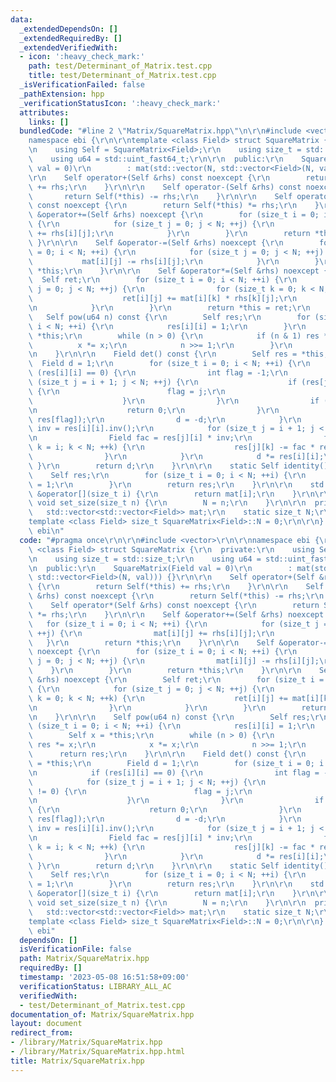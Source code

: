 ```yaml
---
data:
  _extendedDependsOn: []
  _extendedRequiredBy: []
  _extendedVerifiedWith:
  - icon: ':heavy_check_mark:'
    path: test/Determinant_of_Matrix.test.cpp
    title: test/Determinant_of_Matrix.test.cpp
  _isVerificationFailed: false
  _pathExtension: hpp
  _verificationStatusIcon: ':heavy_check_mark:'
  attributes:
    links: []
  bundledCode: "#line 2 \"Matrix/SquareMatrix.hpp\"\n\r\n#include <vector>\r\n\r\n\
    namespace ebi {\r\n\r\ntemplate <class Field> struct SquareMatrix {\r\n  private:\r\
    \n    using Self = SquareMatrix<Field>;\r\n    using size_t = std::size_t;\r\n\
    \    using u64 = std::uint_fast64_t;\r\n\r\n  public:\r\n    SquareMatrix(Field\
    \ val = 0)\r\n        : mat(std::vector(N, std::vector<Field>(N, val))) {}\r\n\
    \r\n    Self operator+(Self &rhs) const noexcept {\r\n        return Self(*this)\
    \ += rhs;\r\n    }\r\n\r\n    Self operator-(Self &rhs) const noexcept {\r\n \
    \       return Self(*this) -= rhs;\r\n    }\r\n\r\n    Self operator*(Self &rhs)\
    \ const noexcept {\r\n        return Self(*this) *= rhs;\r\n    }\r\n\r\n    Self\
    \ &operator+=(Self &rhs) noexcept {\r\n        for (size_t i = 0; i < N; ++i)\
    \ {\r\n            for (size_t j = 0; j < N; ++j) {\r\n                mat[i][j]\
    \ += rhs[i][j];\r\n            }\r\n        }\r\n        return *this;\r\n   \
    \ }\r\n\r\n    Self &operator-=(Self &rhs) noexcept {\r\n        for (size_t i\
    \ = 0; i < N; ++i) {\r\n            for (size_t j = 0; j < N; ++j) {\r\n     \
    \           mat[i][j] -= rhs[i][j];\r\n            }\r\n        }\r\n        return\
    \ *this;\r\n    }\r\n\r\n    Self &operator*=(Self &rhs) noexcept {\r\n      \
    \  Self ret;\r\n        for (size_t i = 0; i < N; ++i) {\r\n            for (size_t\
    \ j = 0; j < N; ++j) {\r\n                for (size_t k = 0; k < N; ++k) {\r\n\
    \                    ret[i][j] += mat[i][k] * rhs[k][j];\r\n                }\r\
    \n            }\r\n        }\r\n        return *this = ret;\r\n    }\r\n\r\n \
    \   Self pow(u64 n) const {\r\n        Self res;\r\n        for (size_t i = 0;\
    \ i < N; ++i) {\r\n            res[i][i] = 1;\r\n        }\r\n        Self x =\
    \ *this;\r\n        while (n > 0) {\r\n            if (n & 1) res *= x;\r\n  \
    \          x *= x;\r\n            n >>= 1;\r\n        }\r\n        return res;\r\
    \n    }\r\n\r\n    Field det() const {\r\n        Self res = *this;\r\n      \
    \  Field d = 1;\r\n        for (size_t i = 0; i < N; ++i) {\r\n            if\
    \ (res[i][i] == 0) {\r\n                int flag = -1;\r\n                for\
    \ (size_t j = i + 1; j < N; ++j) {\r\n                    if (res[j][i] != 0)\
    \ {\r\n                        flag = j;\r\n                        break;\r\n\
    \                    }\r\n                }\r\n                if (flag < 0) {\r\
    \n                    return 0;\r\n                }\r\n                std::swap(res[i],\
    \ res[flag]);\r\n                d = -d;\r\n            }\r\n            Field\
    \ inv = res[i][i].inv();\r\n            for (size_t j = i + 1; j < N; ++j) {\r\
    \n                Field fac = res[j][i] * inv;\r\n                for (size_t\
    \ k = i; k < N; ++k) {\r\n                    res[j][k] -= fac * res[i][k];\r\n\
    \                }\r\n            }\r\n            d *= res[i][i];\r\n       \
    \ }\r\n        return d;\r\n    }\r\n\r\n    static Self identity() {\r\n    \
    \    Self res;\r\n        for (size_t i = 0; i < N; ++i) {\r\n            res[i][i]\
    \ = 1;\r\n        }\r\n        return res;\r\n    }\r\n\r\n    std::vector<Field>\
    \ &operator[](size_t i) {\r\n        return mat[i];\r\n    }\r\n\r\n    static\
    \ void set_size(size_t n) {\r\n        N = n;\r\n    }\r\n\r\n  private:\r\n \
    \   std::vector<std::vector<Field>> mat;\r\n    static size_t N;\r\n};\r\n\r\n\
    template <class Field> size_t SquareMatrix<Field>::N = 0;\r\n\r\n}  // namespace\
    \ ebi\n"
  code: "#pragma once\r\n\r\n#include <vector>\r\n\r\nnamespace ebi {\r\n\r\ntemplate\
    \ <class Field> struct SquareMatrix {\r\n  private:\r\n    using Self = SquareMatrix<Field>;\r\
    \n    using size_t = std::size_t;\r\n    using u64 = std::uint_fast64_t;\r\n\r\
    \n  public:\r\n    SquareMatrix(Field val = 0)\r\n        : mat(std::vector(N,\
    \ std::vector<Field>(N, val))) {}\r\n\r\n    Self operator+(Self &rhs) const noexcept\
    \ {\r\n        return Self(*this) += rhs;\r\n    }\r\n\r\n    Self operator-(Self\
    \ &rhs) const noexcept {\r\n        return Self(*this) -= rhs;\r\n    }\r\n\r\n\
    \    Self operator*(Self &rhs) const noexcept {\r\n        return Self(*this)\
    \ *= rhs;\r\n    }\r\n\r\n    Self &operator+=(Self &rhs) noexcept {\r\n     \
    \   for (size_t i = 0; i < N; ++i) {\r\n            for (size_t j = 0; j < N;\
    \ ++j) {\r\n                mat[i][j] += rhs[i][j];\r\n            }\r\n     \
    \   }\r\n        return *this;\r\n    }\r\n\r\n    Self &operator-=(Self &rhs)\
    \ noexcept {\r\n        for (size_t i = 0; i < N; ++i) {\r\n            for (size_t\
    \ j = 0; j < N; ++j) {\r\n                mat[i][j] -= rhs[i][j];\r\n        \
    \    }\r\n        }\r\n        return *this;\r\n    }\r\n\r\n    Self &operator*=(Self\
    \ &rhs) noexcept {\r\n        Self ret;\r\n        for (size_t i = 0; i < N; ++i)\
    \ {\r\n            for (size_t j = 0; j < N; ++j) {\r\n                for (size_t\
    \ k = 0; k < N; ++k) {\r\n                    ret[i][j] += mat[i][k] * rhs[k][j];\r\
    \n                }\r\n            }\r\n        }\r\n        return *this = ret;\r\
    \n    }\r\n\r\n    Self pow(u64 n) const {\r\n        Self res;\r\n        for\
    \ (size_t i = 0; i < N; ++i) {\r\n            res[i][i] = 1;\r\n        }\r\n\
    \        Self x = *this;\r\n        while (n > 0) {\r\n            if (n & 1)\
    \ res *= x;\r\n            x *= x;\r\n            n >>= 1;\r\n        }\r\n  \
    \      return res;\r\n    }\r\n\r\n    Field det() const {\r\n        Self res\
    \ = *this;\r\n        Field d = 1;\r\n        for (size_t i = 0; i < N; ++i) {\r\
    \n            if (res[i][i] == 0) {\r\n                int flag = -1;\r\n    \
    \            for (size_t j = i + 1; j < N; ++j) {\r\n                    if (res[j][i]\
    \ != 0) {\r\n                        flag = j;\r\n                        break;\r\
    \n                    }\r\n                }\r\n                if (flag < 0)\
    \ {\r\n                    return 0;\r\n                }\r\n                std::swap(res[i],\
    \ res[flag]);\r\n                d = -d;\r\n            }\r\n            Field\
    \ inv = res[i][i].inv();\r\n            for (size_t j = i + 1; j < N; ++j) {\r\
    \n                Field fac = res[j][i] * inv;\r\n                for (size_t\
    \ k = i; k < N; ++k) {\r\n                    res[j][k] -= fac * res[i][k];\r\n\
    \                }\r\n            }\r\n            d *= res[i][i];\r\n       \
    \ }\r\n        return d;\r\n    }\r\n\r\n    static Self identity() {\r\n    \
    \    Self res;\r\n        for (size_t i = 0; i < N; ++i) {\r\n            res[i][i]\
    \ = 1;\r\n        }\r\n        return res;\r\n    }\r\n\r\n    std::vector<Field>\
    \ &operator[](size_t i) {\r\n        return mat[i];\r\n    }\r\n\r\n    static\
    \ void set_size(size_t n) {\r\n        N = n;\r\n    }\r\n\r\n  private:\r\n \
    \   std::vector<std::vector<Field>> mat;\r\n    static size_t N;\r\n};\r\n\r\n\
    template <class Field> size_t SquareMatrix<Field>::N = 0;\r\n\r\n}  // namespace\
    \ ebi"
  dependsOn: []
  isVerificationFile: false
  path: Matrix/SquareMatrix.hpp
  requiredBy: []
  timestamp: '2023-05-08 16:51:58+09:00'
  verificationStatus: LIBRARY_ALL_AC
  verifiedWith:
  - test/Determinant_of_Matrix.test.cpp
documentation_of: Matrix/SquareMatrix.hpp
layout: document
redirect_from:
- /library/Matrix/SquareMatrix.hpp
- /library/Matrix/SquareMatrix.hpp.html
title: Matrix/SquareMatrix.hpp
---
```

